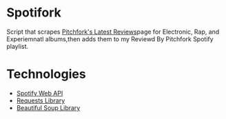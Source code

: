 # Spotifork

Script that scrapes [Pitchfork's Latest Reviews](https://pitchfork.com/reviews/albums/)page for Electronic, Rap, and Experiemnatl albums,then adds them to my Reviewd By Pitchfork Spotify playlist.

# Technologies
- [Spotify Web API](https://developer.spotify.com/documentation/web-api/)
- [Requests Library](https://requests.readthedocs.io/en/master/)
- [Beautiful Soup Library](https://www.crummy.com/software/BeautifulSoup/bs4/doc/)

